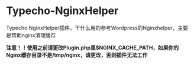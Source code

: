# Typecho-NginxHelper

Typecho NginxHelper插件，干什么用的参考Wordpress的Nginxhelper，主要是帮助nginx清理缓存


**注意！！使用之前请更改Plugin.php里$NGINX_CACHE_PATH，如果你的Nginx缓存目录不是/tmp/nginx，请更改，否则插件无法工作**
